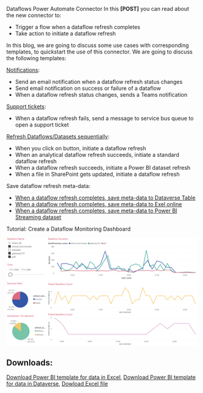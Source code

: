 Dataflows Power Automate Connector 
In this **[POST]** you can read about the new connector to:
* Trigger a flow when a dataflow refresh completes
* Take action to initiate a dataflow refresh

In this blog, we are going to discuss some use cases with corresponding templates, to quickstart the use of this connector. We are going to discuss the following templates:

[Notifications](trigger-dataflows-and-power-bi-dataset-sequentially.md):
* Send an email notification when a dataflow refresh status changes
* Send email notification on success or failure of a dataflow
* When a dataflow refresh status changes, sends a Teams notification

[Support tickets](open-support-ticket-when-dataflow-refresh-completes.md):
* When a dataflow refresh fails, send a message to service bus queue to open a support ticket

[Refresh Dataflows/Datasets sequentially](trigger-dataflows-and-power-bi-dataset-sequentially.md):
* When you click on button, initiate a dataflow refresh
* When an analytical dataflow refresh succeeds, initiate a standard dataflow refresh
* When a dataflow refresh succeeds, initiate a Power BI dataset refresh
* When a file in SharePoint gets updated, initiate a dataflow refresh

Save dataflow refresh meta-data:
* [When a dataflow refresh completes, save meta-data to Dataverse Table](load-dataflow-metadata-into-dataverse-table.md)
* [When a dataflow refresh completes, save meta-data to Exel online](load-dataflow-metadata-into-excel-online.md)
* [When a dataflow refresh completes, save meta-data to Power BI Streaming dataset](load-dataflow-metadata-into-power-bi-dataset.md)

Tutorial: Create a Dataflow Monitoring Dashboard

![An example of folder structure](media/dashboard.PNG)


## Downloads:
[Download Power BI template for data in Excel](https://download.microsoft.com/download/1/4/E/14EDED28-6C58-4055-A65C-23B4DA81C4DE/excel-template.pbit),
[Download Power BI template for data in Dataverse](https://download.microsoft.com/download/1/4/E/14EDED28-6C58-4055-A65C-23B4DA81C4DE/dataverse-template.pbit),
[Dowload Excel file](https://download.microsoft.com/download/1/4/E/14EDED28-6C58-4055-A65C-23B4DA81C4DE/dataflow_monitoring.xlsx)